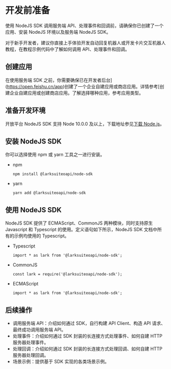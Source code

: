 # 开发前准备

使用 NodeJS SDK 调用服务端 API、处理事件和回调前，请确保你已创建了一个应用、安装 NodeJS 环境以及服务端 NodeJS SDK。

<md-alert type="tip">
对于新手开发者，建议你直接上手体验开发自动回复机器人或开发卡片交互机器人教程，在教程示例代码中了解如何调用 API、处理事件和回调。
</md-alert>



## 创建应用

在使用服务端 SDK 之前，你需要确保已在开发者后台](https://open.feishu.cn/app)创建了一个企业自建应用或商店应用。详情参考[创建企业自建应用或创建商店应用。了解选择哪种应用，参考应用类型。

## 准备开发环境

开放平台 NodeJS SDK 支持 Node 10.0.0 及以上，下载地址参见[下载 Node.js](https://nodejs.org/zh-cn/download/package-manager)。

## 安装 NodeJS SDK

你可以选择使用 npm 或 yarn 工具之一进行安装。
- npm
    
    ```
    npm install @larksuiteoapi/node-sdk
    ```
- yarn
    
    ```
    yarn add @larksuiteoapi/node-sdk
    ```

## 使用 NodeJS SDK

NodeJS SDK 提供了 ECMAScript、CommonJS 两种模块，同时支持原生 Javascript 和 Typescript 的使用。定义语句如下所示，NodeJS SDK 文档中所有的示例均使用的 Typescript。
- Typescript

  ```
  import * as lark from '@larksuiteoapi/node-sdk';
  ```

- CommonJS

  ```
  const lark = require('@larksuiteoapi/node-sdk');
  ```

- ECMAScript

  ```
  import * as lark from '@larksuiteoapi/node-sdk';
  ```
  
## 后续操作

- 调用服务端 API：介绍如何通过 SDK，自行构建 API Client、构造 API 请求、最终成功调用服务端 API。
- 处理事件：介绍如何通过 SDK 封装的长连接方式处理事件、如何自建 HTTP 服务器处理事件。
- 处理回调：介绍如何通过 SDK 封装的长连接方式处理回调、如何自建 HTTP 服务器处理回调。
- 场景示例：提供基于 SDK 实现的各类场景示例。
